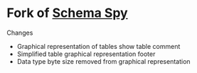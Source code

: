 # Fork of [Schema Spy](http://schemaspy.org/)

Changes
- Graphical representation of tables show table comment
- Simplified table graphical representation footer
- Data type byte size removed from graphical representation